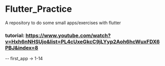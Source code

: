 # Flutter_Practice
A repository to do some small apps/exercises with flutter


### tutorial: https://www.youtube.com/watch?v=Hxh6nNHSUjo&list=PL4cUxeGkcC9jLYyp2Aoh6hcWuxFDX6PBJ&index=8
--
first_app -> 1-14
